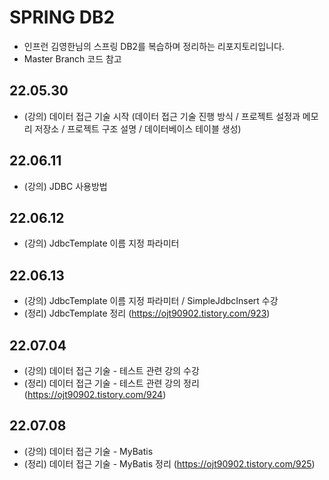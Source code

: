 # SPRING DB2
- 인프런 김영한님의 스프링 DB2를 복습하며 정리하는 리포지토리입니다.
- Master Branch 코드 참고


## 22.05.30
- (강의) 데이터 접근 기술 시작 (데이터 접근 기술 진행 방식 / 프로젝트 설정과 메모리 저장소 / 프로젝트 구조 설명 / 데이터베이스 테이블 생성)

## 22.06.11
- (강의) JDBC 사용방법

## 22.06.12
- (강의) JdbcTemplate 이름 지정 파라미터

## 22.06.13
- (강의) JdbcTemplate 이름 지정 파라미터 / SimpleJdbcInsert 수강 
- (정리) JdbcTemplate 정리 (https://ojt90902.tistory.com/923)

## 22.07.04
- (강의) 데이터 접근 기술 - 테스트 관련 강의 수강
- (정리) 데이터 접근 기술 - 테스트 관련 강의 정리(https://ojt90902.tistory.com/924)


## 22.07.08
- (강의) 데이터 접근 기술 - MyBatis 
- (정리) 데이터 접근 기술 - MyBatis 정리 (https://ojt90902.tistory.com/925)
